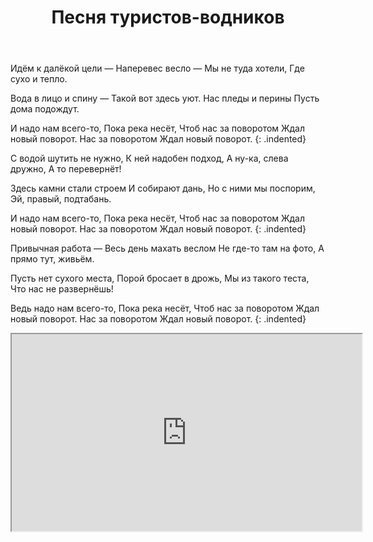 ﻿---
layout: lyrics
title: Песня туристов-водников
excerpt: Идём к далёкой цели, наперевес весло, мы не туда хотели, где сухо и тепло...
---

Идё<span class="Am"></span>м к далёкой цели —
На<span class="C"></span>перевес весло —
Мы<span class="F"></span> не туда хоте<span class="C"></span>ли,
Где су<span class="Dm"></span>хо и тепло<span class="E"></span>.

Вода<span class="Am"></span> в лицо и спину —
Та<span class="C"></span>кой вот здесь уют.
На<span class="F"></span>с пледы и пе<span class="C"></span>рины
Пусть дома<span class="E"></span> подожду<span class="Am"></span>т.

И на<span class="Dm"></span>до нам всего<span class="G"></span>-то,
Пока<span class="C"></span> река несё<span class="Am"></span>т,
Чтоб на<span class="B-flat"></span>с за поворо<span class="F"></span>том
Жда<span class="E"></span>л новый поворо<span class="Am"></span>т.
На<span class="Dm"></span>с за поворо<span class="Am"></span>том
Жда<span class="E"></span>л новый поворо<span class="Am"></span>т.
{: .indented}

С водой шутить не нужно,
К ней надобен подход,
А ну-ка, слева дружно,
А то перевернёт!

Здесь камни стали строем
И собирают дань,
Но с ними мы поспорим,
Эй, правый, подтабань.

И надо нам всего-то,
Пока река несёт,
Чтоб нас за поворотом
Ждал новый поворот.
Нас за поворотом
Ждал новый поворот.
{: .indented}

Привычная работа —
Весь день махать веслом
Не где-то там на фото,
А прямо тут, живьём.

Пусть нет сухого места,
Порой бросает в дрожь,
Мы из такого теста,
Что нас не развернёшь!

Ведь надо нам всего-то,
Пока река несёт,
Чтоб нас за поворотом
Ждал новый поворот.
Нас за поворотом
Ждал новый поворот.
{: .indented}

<div class="video-wrapper">
  <iframe width="560" height="315" src="https://www.youtube.com/embed/-GQxMSBZtw4" allow="accelerometer; autoplay; encrypted-media; gyroscope; picture-in-picture" allowfullscreen></iframe>
</div>
